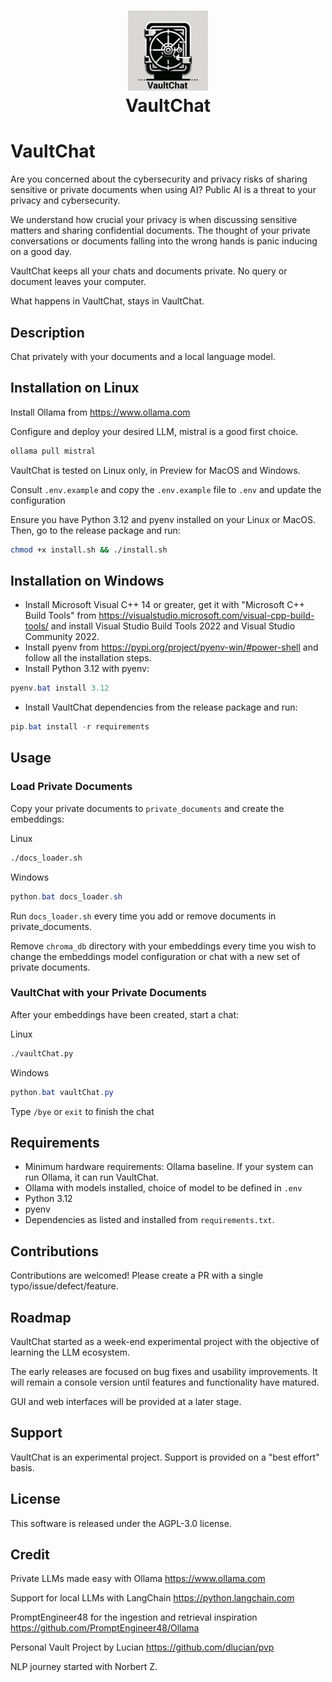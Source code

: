 
<h1 align="center">
  <a href="https://github.com/aosan/VaultChat">
    <img src="https://github.com/aosan/VaultChat/blob/main/static/VaultChat_logo.png" width="128" height="128" alt="VaultChat"/>
  </a><br>
  VaultChat
</h1>

# VaultChat

Are you concerned about the cybersecurity and privacy risks of sharing sensitive or private documents when using AI? Public AI is a threat to your privacy and cybersecurity.

We understand how crucial your privacy is when discussing sensitive matters and sharing confidential documents. The thought of your private conversations or documents falling into the wrong hands is panic inducing on a good day.

VaultChat keeps all your chats and documents private. No query or document leaves your computer.

What happens in VaultChat, stays in VaultChat.

## Description
Chat privately with your documents and a local language model.

## Installation on Linux
Install Ollama from https://www.ollama.com

Configure and deploy your desired LLM, mistral is a good first choice.

```Bash
ollama pull mistral
```

VaultChat is tested on Linux only, in Preview for MacOS and Windows.

Consult `.env.example` and copy the `.env.example` file to `.env` and update the configuration 

Ensure you have Python 3.12 and pyenv installed on your Linux or MacOS. Then, go to the release package and run:

```Bash
chmod +x install.sh && ./install.sh
```

## Installation on Windows
- Install Microsoft Visual C++ 14 or greater, get it with "Microsoft C++ Build Tools" from https://visualstudio.microsoft.com/visual-cpp-build-tools/ and install Visual Studio Build Tools 2022 and Visual Studio Community 2022.
- Install pyenv from https://pypi.org/project/pyenv-win/#power-shell and follow all the installation steps.
- Install Python 3.12 with pyenv:

```powershell
pyenv.bat install 3.12
```

- Install VaultChat dependencies from the release package and run:

```powershell
pip.bat install -r requirements
```

## Usage
### Load Private Documents

Copy your private documents to `private_documents` and create the embeddings:

Linux
```Bash
./docs_loader.sh
```

Windows
```powershell
python.bat docs_loader.sh
```

Run `docs_loader.sh` every time you add or remove documents in private_documents.

Remove `chroma_db` directory with your embeddings every time you wish to change the embeddings model configuration or chat with a new set of private documents.

### VaultChat with your Private Documents

After your embeddings have been created, start a chat:

Linux
```Bash
./vaultChat.py
```

Windows
```powershell
python.bat vaultChat.py
```

Type `/bye` or `exit` to finish the chat

## Requirements
- Minimum hardware requirements: Ollama baseline. If your system can run Ollama, it can run VaultChat.
- Ollama with models installed, choice of model to be defined in `.env`
- Python 3.12
- pyenv
- Dependencies as listed and installed from `requirements.txt`.

## Contributions
Contributions are welcomed!
Please create a PR with a single typo/issue/defect/feature.

## Roadmap
VaultChat started as a week-end experimental project with the objective of learning the LLM ecosystem.

The early releases are focused on bug fixes and usability improvements. It will remain a console version until features and functionality have matured.

GUI and web interfaces will be provided at a later stage.

## Support
VaultChat is an experimental project. Support is provided on a "best effort" basis.

## License
This software is released under the AGPL-3.0 license.

## Credit
Private LLMs made easy with Ollama https://www.ollama.com

Support for local LLMs with LangChain https://python.langchain.com

PromptEngineer48 for the ingestion and retrieval inspiration https://github.com/PromptEngineer48/Ollama

Personal Vault Project by Lucian https://github.com/dlucian/pvp

NLP journey started with Norbert Z.
